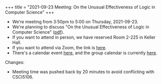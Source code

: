 +++
title = "2021-09-23 Meeting: On the Unusual Effectiveness of Logic in Computer Science"
+++

- We're meeting from 3:50pm to 5:00 on Thursday, 2021-09-23.
- We're planning to discuss "On the Unusual Effectiveness of Logic in Computer Science" ([pdf]).
- If you want to attend in person, we have reserved Room 2-225 in Keller Hall.
- If you want to attend via Zoom, the link is [here][zoom].
- There's a calendar event [here][event], and the group calendar is currently [here](https://umn-plseminar.github.io/#calendar).

<!--more-->

Changes:

- Meeting time was pushed back by 20 minutes to avoid conflicting with CSCI5106.

[event]: https://calendar.google.com/event?action=TEMPLATE&tmeid=cWQ4YzZkamxyaDlhZGQycWVkbWxmMHU3MThfMjAyMTA5MjNUMjAzMDAwWiBwZTJwNG9kazdrZnBldGc2YzBzNHE5Zjdqa0Bn&tmsrc=pe2p4odk7kfpetg6c0s4q9f7jk%40group.calendar.google.com&scp=ALL
[pdf]: https://www.cs.cmu.edu/~rwh/papers/unreasonable/basl.pdf
[zoom]: https://us02web.zoom.us/j/84420107779?pwd=OG9SdmNUREczSmRjQTkwRVBqaGlzUT09
